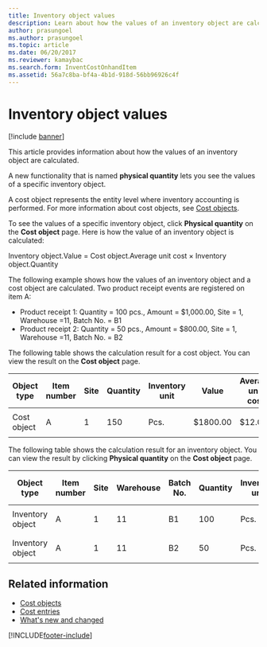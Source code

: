 ```yaml
---
title: Inventory object values
description: Learn about how the values of an inventory object are calculated, including a table that outlines various aspects of object types. 
author: prasungoel
ms.author: prasungoel
ms.topic: article
ms.date: 06/20/2017
ms.reviewer: kamaybac
ms.search.form: InventCostOnhandItem
ms.assetid: 56a7c8ba-bf4a-4b1d-918d-56bb96926c4f
---
```


# Inventory object values

[!include [banner](../includes/banner.md)]

This article provides information about how the values of an inventory object are calculated.

A new functionality that is named **physical quantity** lets you see the values of a specific inventory object.

A cost object represents the entity level where inventory accounting is performed. For more information about cost objects, see [Cost objects](cost-object.md).

To see the values of a specific inventory object, click **Physical quantity** on the **Cost object** page. Here is how the value of an inventory object is calculated:

Inventory object.Value = Cost object.Average unit cost × Inventory object.Quantity

The following example shows how the values of an inventory object and a cost object are calculated. Two product receipt events are registered on item A:

- Product receipt 1: Quantity = 100 pcs., Amount = $1,000.00, Site = 1, Warehouse =11, Batch No. = B1
- Product receipt 2: Quantity = 50 pcs., Amount = $800.00, Site = 1, Warehouse =11, Batch No. = B2

The following table shows the calculation result for a cost object. You can view the result on the **Cost object** page.

<table>
<colgroup>
<col width="14%" />
<col width="14%" />
<col width="14%" />
<col width="14%" />
<col width="14%" />
<col width="14%" />
<col width="14%" />
</colgroup>
<thead>
<tr class="header">
<th>Object type</th>
<th>Item number</th>
<th>Site</th>
<th>Quantity</th>
<th>Inventory unit</th>
<th>Value</th>
<th>Average unit cost</th>
</tr>
</thead>
<tbody>
<tr class="odd">
<td>Cost object</td>
<td>A</td>
<td>1</td>
<td>150</td>
<td>Pcs.</td>
<td><p>$1800.00</p></td>
<td><p>$12.00</p></td>
</tr>
</tbody>
</table>

The following table shows the calculation result for an inventory object. You can view the result by clicking **Physical quantity** on the **Cost object** page.

<table>
<colgroup>
<col width="11%" />
<col width="11%" />
<col width="11%" />
<col width="11%" />
<col width="11%" />
<col width="11%" />
<col width="11%" />
<col width="11%" />
<col width="11%" />
</colgroup>
<thead>
<tr class="header">
<th>Object type</th>
<th>Item number</th>
<th>Site</th>
<th>Warehouse</th>
<th>Batch No.</th>
<th>Quantity</th>
<th>Inventory unit</th>
<th>Value</th>
<th>Average unit cost</th>
</tr>
</thead>
<tbody>
<tr class="odd">
<td>Inventory object</td>
<td>A</td>
<td>1</td>
<td>11</td>
<td>B1</td>
<td>100</td>
<td>Pcs.</td>
<td><p>$1200.00</p></td>
<td><p>$12.00</p></td>
</tr>
<tr class="even">
<td>Inventory object</td>
<td>A</td>
<td>1</td>
<td>11</td>
<td>B2</td>
<td>50</td>
<td>Pcs.</td>
<td><p>$600.00</p></td>
<td><p>$12.00</p></td>
</tr>
</tbody>
</table>

## Related information

- [Cost objects](cost-object.md)
- [Cost entries](cost-entries.md)
- [What's new and changed](../../fin-ops-core/fin-ops/get-started/whats-new-changed.md)

[!INCLUDE[footer-include](../../includes/footer-banner.md)]
